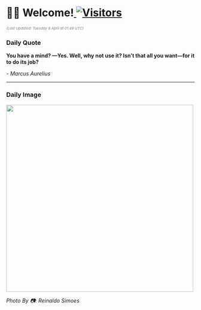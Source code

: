 <h1>👋🏽 Welcome!<a href="https://github.com/OmitNomis/"> <img src="https://visitor-badge.laobi.icu/badge?page_id=OmitNomis" alt="Visitors"></a></h1>

<i><p style="font-size: 0.6rem; color:gray">(Last Updated: Tuesday 8 April at 01:49 UTC)</p></i>

<h3> Daily Quote </h3>
<b><p>You have a mind? —Yes. Well, why not use it? Isn’t that all you want—for it to do its job?</p></b>
<i><caption style="font-size: 0.8rem; color:gray;">- Marcus Aurelius</caption></i>


<hr>

<h3>Daily Image</h3>
<a href="https://images.pexels.com/photos/31454160/pexels-photo-31454160.jpeg" target="_blank"><img style="height:500px;" src="https://images.pexels.com/photos/31454160/pexels-photo-31454160.jpeg"/></a>

<i><caption style="font-size: 0.8rem; color:gray;"> Photo By 📷: Reinaldo Simoes</caption></i>
